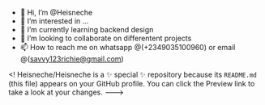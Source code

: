 - 👋 Hi, I’m @Heisneche
- 👀 I’m interested in ...
- 🌱 I’m currently learning backend design
- 💞️ I’m looking to collaborate on differentent projects
- 📫 How to reach me on whatsapp @(+2349035100960) or email @(savvy123richie@gmail.com)

<! 
Heisneche/Heisneche is a ✨ special ✨ repository because its `README.md` (this file) appears on your GitHub profile.
You can click the Preview link to take a look at your changes.
--->
